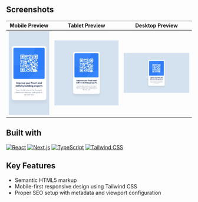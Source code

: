 ## Screenshots

| Mobile Preview                    | Tablet Preview                    | Desktop Preview                    |
| --------------------------------- | --------------------------------- | ---------------------------------- |
| ![](./.github/mobile-preview.png) | ![](./.github/tablet-preview.png) | ![](./.github/desktop-preview.png) |

## Built with

[![React](https://img.shields.io/badge/React-20232A?style=for-the-badge&logo=react&logoColor=61DAFB)](https://reactjs.org/)
[![Next.js](https://img.shields.io/badge/Next.js-000000?style=for-the-badge&logo=next.js&logoColor=white)](https://nextjs.org/)
[![TypeScript](https://img.shields.io/badge/TypeScript-007ACC?style=for-the-badge&logo=typescript&logoColor=white)](https://www.typescriptlang.org/)
[![Tailwind CSS](https://img.shields.io/badge/Tailwind_CSS-38B2AC?style=for-the-badge&logo=tailwind-css&logoColor=white)](https://tailwindcss.com/)

## Key Features

- Semantic HTML5 markup
- Mobile-first responsive design using Tailwind CSS
- Proper SEO setup with metadata and viewport configuration
